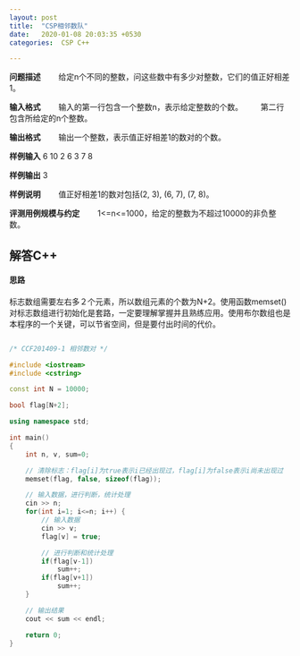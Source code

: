 ```yaml
---
layout: post
title:  "CSP相邻数队"
date:   2020-01-08 20:03:35 +0530
categories:  CSP C++

---
```


**问题描述**
　　给定n个不同的整数，问这些数中有多少对整数，它们的值正好相差1。

**输入格式**
　　输入的第一行包含一个整数n，表示给定整数的个数。
　　第二行包含所给定的n个整数。

**输出格式**
　　输出一个整数，表示值正好相差1的数对的个数。

**样例输入**
6
10 2 6 3 7 8

**样例输出**
3

**样例说明**
　　值正好相差1的数对包括(2, 3), (6, 7), (7, 8)。

**评测用例规模与约定**
　　1<=n<=1000，给定的整数为不超过10000的非负整数。


## 解答C++
#### 思路

 标志数组需要左右多２个元素，所以数组元素的个数为N+2。使用函数memset()对标志数组进行初始化是套路，一定要理解掌握并且熟练应用。使用布尔数组也是本程序的一个关键，可以节省空间，但是要付出时间的代价。
```c++

/* CCF201409-1 相邻数对 */

#include <iostream>
#include <cstring>

const int N = 10000;

bool flag[N+2];

using namespace std;

int main()
{
    int n, v, sum=0;

    // 清除标志：flag[i]为true表示i已经出现过，flag[i]为false表示i尚未出现过
    memset(flag, false, sizeof(flag));

    // 输入数据，进行判断，统计处理
    cin >> n;
    for(int i=1; i<=n; i++) {
        // 输入数据
        cin >> v;
        flag[v] = true;

        // 进行判断和统计处理
        if(flag[v-1])
            sum++;
        if(flag[v+1])
            sum++;
    }

    // 输出结果
    cout << sum << endl;

    return 0;
}

```